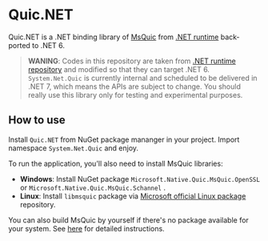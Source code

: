 # Quic.NET
Quic.NET is a .NET binding library of [MsQuic](https://github.com/microsoft/msquic) from [.NET runtime](https://github.com/dotnet/runtime/tree/main/src/libraries/System.Net.Quic) back-ported to .NET 6.

>**WANING**:
>Codes in this repository are taken from [.NET runtime repository](https://github.com/dotnet/runtime/tree/main/src/libraries/System.Net.Quic)
and modified so that they can target .NET 6. `System.Net.Quic` is currently internal and scheduled to be delivered in .NET 7, which means the
APIs are subject to change. You should really use this library only for testing and experimental purposes.

## How to use
Install `Quic.NET` from NuGet package mananger in your project. Import namespace `System.Net.Quic` and enjoy.

To run the application, you'll also need to install MsQuic libraries:

- **Windows**: Install NuGet package `Microsoft.Native.Quic.MsQuic.OpenSSL` or `Microsoft.Native.Quic.MsQuic.Schannel` .
- **Linux**: Install `libmsquic` package via [Microsoft official Linux package]() repository.

You can also build MsQuic by yourself if there's no package available for your system. See [here](https://github.com/microsoft/msquic/blob/main/docs/BUILD.md) for detailed instructions.
